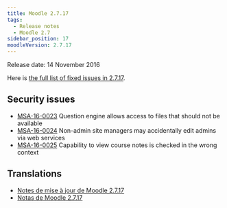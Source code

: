 ```yaml
---
title: Moodle 2.7.17
tags:
  - Release notes
  - Moodle 2.7
sidebar_position: 17
moodleVersion: 2.7.17
---
```


Release date: 14 November 2016

Here is [the full list of fixed issues in 2.7.17](https://tracker.moodle.org/secure/IssueNavigator!executeAdvanced.jspa?jqlQuery=project+%3D+mdl+AND+resolution+%3D+fixed+AND+fixVersion+in+%28%222.7.17%22%29+ORDER+BY+priority+DESC&runQuery=true&clear=true).

## Security issues

- [MSA-16-0023](https://moodle.org/mod/forum/discuss.php?d=343275) Question engine allows access to files that should not be available
- [MSA-16-0024](https://moodle.org/mod/forum/discuss.php?d=343276) Non-admin site managers may accidentally edit admins via web services
- [MSA-16-0025](https://moodle.org/mod/forum/discuss.php?d=343277) Capability to view course notes is checked in the wrong context

## Translations

- [Notes de mise à jour de Moodle 2.7.17](https://docs.moodle.org/fr/Notes_de_mise_à_jour_de_Moodle_2.7.17)
- [Notas de Moodle 2.7.17](https://docs.moodle.org/es/Notas_de_Moodle_2.7.17)
